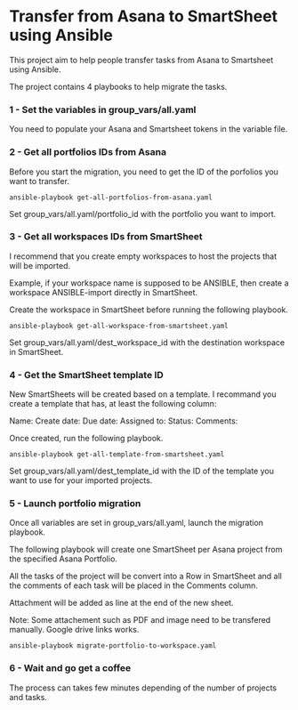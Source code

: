 # Transfer from Asana to SmartSheet using Ansible


This project aim to help people transfer tasks from Asana to Smartsheet using Ansible. 
<p>
The project contains 4 playbooks to help migrate the tasks. 
<p>

### 1 - Set the variables in group_vars/all.yaml

You need to populate your Asana and Smartsheet tokens in the variable file. 

### 2 - Get all portfolios IDs from Asana

Before you start the migration, you need to get the ID of the porfolios you want to transfer. 

```
ansible-playbook get-all-portfolios-from-asana.yaml
```

Set group_vars/all.yaml/portfolio_id with the portfolio you want to import. 

### 3 - Get all workspaces IDs from SmartSheet

I recommend that you create empty workspaces to host the projects that will be imported. 

Example, if your workspace name is supposed to be ANSIBLE, then create a workspace ANSIBLE-import directly in SmartSheet. 

Create the workspace in SmartSheet before running the following playbook. 

```
ansible-playbook get-all-workspace-from-smartsheet.yaml
```

Set group_vars/all.yaml/dest_workspace_id with the destination workspace in SmartSheet.

### 4 - Get the SmartSheet template ID

New SmartSheets will be created based on a template. I recommand you create a template that has, at least the following column: 

Name:
Create date:
Due date:
Assigned to:
Status:
Comments: 

Once created, run the following playbook. 

```
ansible-playbook get-all-template-from-smartsheet.yaml
```

Set group_vars/all.yaml/dest_template_id with the ID of the template you want to use for your imported projects. 

### 5 - Launch portfolio migration

Once all variables are set in group_vars/all.yaml, launch the migration playbook. 

The following playbook will create one SmartSheet per Asana project from the specified Asana Portfolio. 

All the tasks of the project will be convert into a Row in SmartSheet and all the comments of each task will be placed in the Comments column. 

Attachment will be added as line at the end of the new sheet. 

Note: Some attachement such as PDF and image need to be transfered manually. Google drive links works. 

```
ansible-playbook migrate-portfolio-to-workspace.yaml
```

### 6 - Wait and go get a coffee

The process can takes few minutes depending of the number of projects and tasks. 


